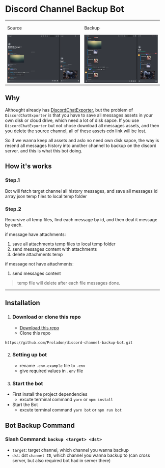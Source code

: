 # Discord Channel Backup Bot

<table>
  <tr>
    <td valign="top">
        <p>Source</p>
        <img src="./preview/source-preview.png">    
    </td>
    <td valign="top">
        <p>Backup</p>
        <img src="./preview/backup-preview.png">    
    </td>
  </tr>
</table>

## Why

Althought already has [DiscordChatExporter](https://github.com/Tyrrrz/DiscordChatExporter), but the problem of `DiscordChatExporter` is that you have to save all messages assets in your own disk or cloud drive, which need a lot of disk sapce. If you use `DiscordChatExporter` but not chose download all messages assets, and then you delete the source channel, all of these assets cdn link will be lost.

So if we wanna keep all assets and aslo no need own disk sapce, the way is resend all messages history into another channel to backup on the discord server. and this is what this bot doing.

## How it's works

### Step.1

Bot will fetch target channel all history messages, and save all messages id array json temp files to local temp folder

### Step.2

Recursive all temp files, find each message by id, and then deal it message by each.

if message have attachments:

1. save all attachments temp files to local temp folder
2. send messages content with attachments
3. delete attachments temp

if message not have attachments:

1. send messages content

> temp file will delete after each file messages done.

---

## Installation

1. ### Download or clone this repo
   - [Download this repo](https://github.com/Proladon/discord-channel-backup-bot/archive/refs/heads/main.zip)
   - Clone this repo

```
https://github.com/Proladon/discord-channel-backup-bot.git
```

2. ### Setting up bot

   - rename `.env.example` file to `.env`
   - give required values in `.env` file

3. ### Start the bot

- First install the project dependencies
  - excute terminal command `yarn` or `npm install`
- Start the Bot
  - excute terminal command `yarn bot` or `npm run bot`

## Bot Backup Command

### Slash Command: `backup <target> <dst>`

- `target`: target channel, which channel you wanna backup
- `dst`: dst `channel ID`, which channel you wanna backup to (can cross server, but also required bot had in server there)
